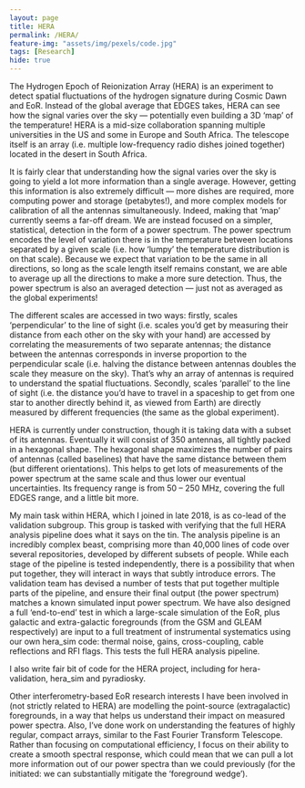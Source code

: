 ```yaml
---
layout: page
title: HERA
permalink: /HERA/
feature-img: "assets/img/pexels/code.jpg"
tags: [Research]
hide: true
---
```


The Hydrogen Epoch of Reionization Array (HERA) is an experiment to detect spatial fluctuations of the hydrogen signature during Cosmic Dawn and EoR. Instead of the global average that EDGES takes, HERA can see how the signal varies over the sky — potentially even building a 3D ‘map’ of the temperature! HERA is a mid-size collaboration spanning multiple universities in the US and some in Europe and South Africa. The telescope itself is an array (i.e. multiple low-frequency radio dishes joined together) located in the desert in South Africa.

It is fairly clear that understanding how the signal varies over the sky is going to yield a lot more information than a single average. However, getting this information is also extremely difficult — more dishes are required, more computing power and storage (petabytes!), and more complex models for calibration of all the antennas simultaneously. Indeed, making that ‘map’ currently seems a far-off dream. We are instead focused on a simpler, statistical, detection in the form of a power spectrum. The power spectrum encodes the level of variation there is in the temperature between locations separated by a given scale (i.e. how ‘lumpy’ the temperature distribution is on that scale). Because we expect that variation to be the same in all directions, so long as the scale length itself remains constant, we are able to average up all the directions to make a more sure detection. Thus, the power spectrum is also an averaged detection — just not as averaged as the global experiments!

The different scales are accessed in two ways: firstly, scales ‘perpendicular’ to the line of sight (i.e. scales you’d get by measuring their distance from each other on the sky with your hand) are accessed by correlating the measurements of two separate antennas; the distance between the antennas corresponds in inverse proportion to the perpendicular scale (i.e. halving the distance between antennas doubles the scale they measure on the sky). That’s why an array of antennas is required to understand the spatial fluctuations. Secondly, scales ‘parallel’ to the line of sight (i.e. the distance you’d have to travel in a spaceship to get from one star to another directly behind it, as viewed from Earth) are directly measured by different frequencies (the same as the global experiment).

HERA is currently under construction, though it is taking data with a subset of its antennas. Eventually it will consist of 350 antennas, all tightly packed in a hexagonal shape. The hexagonal shape maximizes the number of pairs of antennas (called baselines) that have the same distance between them (but different orientations). This helps to get lots of measurements of the power spectrum at the same scale and thus lower our eventual uncertainties. Its frequency range is from 50 – 250 MHz, covering the full EDGES range, and a little bit more.

My main task within HERA, which I joined in late 2018, is as co-lead of the validation subgroup. This group is tasked with verifying that the full HERA analysis pipeline does what it says on the tin. The analysis pipeline is an incredibly complex beast, comprising more than 40,000 lines of code over several repositories, developed by different subsets of people. While each stage of the pipeline is tested independently, there is a possibility that when put together, they will interact in ways that subtly introduce errors. The validation team has devised a number of tests that put together multiple parts of the pipeline, and ensure their final output (the power spectrum) matches a known simulated input power spectrum. We have also designed a full ‘end-to-end’ test in which a large-scale simulation of the EoR, plus galactic and extra-galactic foregrounds (from the GSM and GLEAM respectively) are input to a full treatment of instrumental systematics using our own hera_sim code: thermal noise, gains, cross-coupling, cable reflections and RFI flags. This tests the full HERA analysis pipeline.

I also write fair bit of code for the HERA project, including for hera-validation, hera_sim and pyradiosky.

Other interferometry-based EoR research interests I have been involved in (not strictly related to HERA) are modelling the point-source (extragalactic) foregrounds, in a way that helps us understand their impact on measured power spectra. Also, I’ve done work on understanding the features of highly regular, compact arrays, similar to the Fast Fourier Transform Telescope. Rather than focusing on computational efficiency, I focus on their ability to create a smooth spectral response, which could mean that we can pull a lot more information out of our power spectra than we could previously (for the initiated: we can substantially mitigate the ‘foreground wedge’). 


